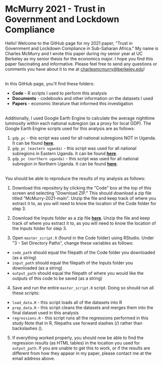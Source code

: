 # McMurry 2021 - Trust in Government and Lockdown Compliance

Hello! Welcome to the GitHub page for my 2021 paper, "Trust in Government and Lockdown Compliance in Sub-Saharan Africa." My name is Charles McMurry and I wrote this paper during my senior year at UC Berkeley as my senior thesis for the economics major. I hope you find this paper fascinating and informative. Please feel free to send any questions or comments you have about it to me at charlesmcmurry@berkeley.edu!

\
In this GitHub page, you'll find these folders:
  * **Code** - R scripts I used to perform this analysis
  * **Documents** - codebooks and other information on the datasets I used
  * **Papers** - economic literature that informed this investigation

\
Additionally, I used Google Earth Engine to calculate the average nighttime luminosity within each national subregion (as a proxy for local GDP). The Google Earth Engine scripts used for this analysis are as follows:
  1. `gdp_pc` - this script was used for all national subregions NOT in Uganda. It can be found [__here__](https://code.earthengine.google.com/?scriptPath=users%2Fcharlesmcmurry%2Fthesis%3Agdp_pc).
  2. `gdp_pc (eastern uganda)` - this script was used for all national subregions in Eastern Uganda. It can be found [__here__](https://code.earthengine.google.com/?scriptPath=users%2Fcharlesmcmurry%2Fthesis%3Agdp_pc%20(eastern%20uganda)).
  3. `gdp_pc (northern uganda)` - this script was used for all national subregion in Northern Uganda. It can be found [__here__](https://code.earthengine.google.com/?scriptPath=users%2Fcharlesmcmurry%2Fthesis%3Agdp_pc%20(northern%20uganda)).

\
You should be able to reproduce the results of my analysis as follows:
  1. Download this repository by clicking the "Code" box at the top of this screen and selecting "Download ZIP." This should download a zip file titled "McMurry-2021-main". Unzip the file and keep track of where you extract it to, as you will need to know the location of the Code folder for step 3.

  2. Download the Inputs folder as a zip file [__here__](https://drive.google.com/drive/folders/1z5aj1q4ZoSxWq6FmDAaHdJkt7zgmPrZl?usp=sharing). Unzip the file and keep track of where you extract it to, as you will need to know the location of the Inputs folder for step 3.

  3. Open `master_script.R` (found in the Code folder) using RStudio. Under "3 - Set Directory Paths", change these variables as follows:
   * `code_path` should equal the filepath of the Code folder you downloaded (as a string)
   * `input_path` should equal the filepath of the Inputs folder you downloaded (as a string)
   * `output_path` should equal the filepath of where you would like the outputs of this code to be saved (as a string)

  4. Save and run the entire `master_script.R` script. Doing so should run all these scripts:
   * `load_data.R` - this script loads all of the datasets into R
   * `prep_data.R` - this script cleans the datasets and merges them into the final dataset used in this analysis
   * `regressions.R` - this script runs all the regressions performed in this study 
     Note that in R, filepaths use forward slashes (/) rather than backslashes (\).
    
  5. If everything worked properly, you should now be able to find the regression results (as HTML tables) in the location you used for `output_path`. If you are unable to get this to work, or if the results are different from how they appear in my paper, please contact me at the email address above.
